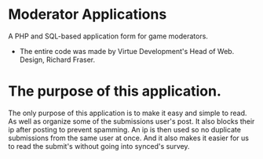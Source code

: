 # Moderator Applications
A PHP and SQL-based application form for game moderators.
- The entire code was made by Virtue Development's Head of Web. Design, Richard Fraser.

# The purpose of this application.
The only purpose of this application is to make it easy and simple to read. As well as organize some of the submissions user's post. It also blocks their ip after posting to prevent spamming. An ip is then used so no duplicate submissions from the same user at once. And it also makes it easier for us to read the submit's without going into synced's survey.
